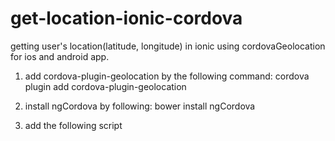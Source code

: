 # get-location-ionic-cordova
getting user's location(latitude, longitude) in ionic using cordovaGeolocation for ios and android app.

1. add cordova-plugin-geolocation by the following command:
 cordova plugin add cordova-plugin-geolocation
 
2. install ngCordova by following:
 bower install ngCordova
 
3. add the following script
 <script src="lib/ngCordova/dist/ng-cordova.js"></script>
